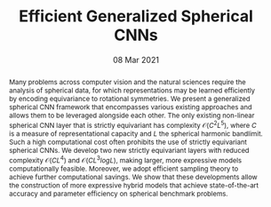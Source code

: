 ---
title: "Efficient Generalized Spherical CNNs"

# Authors
# If you created a profile for a user (e.g. the default `admin` user), write the username (folder name) here 
# and it will be replaced with their full name and linked to their profile.
authors:
- O. J. Cobb
- C. G. R. Wallis
- A. N. Mavor-Parker
- A. Marignier
- M. A. Price
- M. d'Avezac
- J. D. McEwen

# Author notes (optional)
author_notes: []

date: "08 Mar 2021"
doi: "10.48550/arXiv.2010.11661"

# Publication type.
# Legend: 0 = Uncategorized; 1 = Conference paper; 2 = Journal article;
# 3 = Preprint / Working Paper; 4 = Report; 5 = Book; 6 = Book section;
# 7 = Thesis; 8 = Patent
publication_types: ["1"]

# Publication name and optional abbreviated publication name.
publication: "*International Conference on Learning Representations*"
publication_short: "*ICLR*"

abstract: Many problems across computer vision and the natural sciences require the analysis of spherical data, for which representations may be learned efficiently by encoding equivariance to rotational symmetries. We present a generalized spherical CNN framework that encompasses various existing approaches and allows them to be leveraged alongside each other. The only existing non-linear spherical CNN layer that is strictly equivariant has complexity $\mathcal{O}(C^2L^5)$, where $C$ is a measure of representational capacity and $L$ the spherical harmonic bandlimit. Such a high computational cost often prohibits the use of strictly equivariant spherical CNNs. We develop two new strictly equivariant layers with reduced complexity $\mathcal{O}(CL^4)$ and $\mathcal{O}(CL^3logL)$, making larger, more expressive models computationally feasible. Moreover, we adopt efficient sampling theory to achieve further computational savings. We show that these developments allow the construction of more expressive hybrid models that achieve state-of-the-art accuracy and parameter efficiency on spherical benchmark problems.

tags: []

# Custom links (uncomment lines below)
links:
- name: URL
  url: https://arxiv.org/abs/2010.11661

---